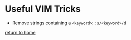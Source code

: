# Useful VIM Tricks

- Remove strings containing a `<keyword>`: `:s/<keyword>/d`


[return to home](https://github.com/michelmake/wiki/README.md)
